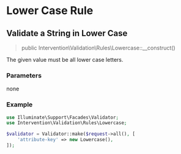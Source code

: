 # Lower Case Rule
## Validate a String in Lower Case

> public Intervention\Validation\Rules\Lowercase::__construct()

The given value must be all lower case letters.

### Parameters

none

### Example

```php
use Illuminate\Support\Facades\Validator;
use Intervention\Validation\Rules\Lowercase;

$validator = Validator::make($request->all(), [
    'attribute-key' => new Lowercase(),
]);
```


